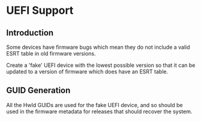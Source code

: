 UEFI Support
============

Introduction
------------

Some devices have firmware bugs which mean they do not include a valid ESRT
table in old firmware versions.

Create a 'fake' UEFI device with the lowest possible version so that it can be
updated to a version of firmware which does have an ESRT table.

GUID Generation
---------------

All the HwId GUIDs are used for the fake UEFI device, and so should be used in
the firmware metadata for releases that should recover the system.
